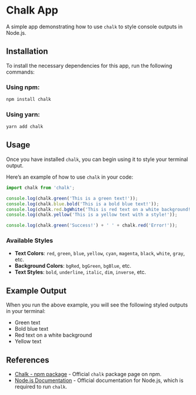 # Chalk App

A simple app demonstrating how to use `chalk` to style console outputs in Node.js.

## Installation

To install the necessary dependencies for this app, run the following commands:

### Using npm:

```bash
npm install chalk
```

### Using yarn:

```bash
yarn add chalk
```

## Usage

Once you have installed `chalk`, you can begin using it to style your terminal output.

Here’s an example of how to use `chalk` in your code:

```javascript
import chalk from 'chalk';

console.log(chalk.green('This is a green text!'));
console.log(chalk.blue.bold('This is a bold blue text!'));
console.log(chalk.red.bgWhite('This is red text on a white background!'));
console.log(chalk.yellow('This is a yellow text with a style!'));

console.log(chalk.green('Success!') + ' ' + chalk.red('Error!'));
```

### Available Styles

- **Text Colors**: `red`, `green`, `blue`, `yellow`, `cyan`, `magenta`, `black`, `white`, `gray`, etc.
- **Background Colors**: `bgRed`, `bgGreen`, `bgBlue`, etc.
- **Text Styles**: `bold`, `underline`, `italic`, `dim`, `inverse`, etc.

## Example Output

When you run the above example, you will see the following styled outputs in your terminal:

- Green text
- Bold blue text
- Red text on a white background
- Yellow text

## References

- [Chalk - npm package](https://www.npmjs.com/package/chalk) - Official `chalk` package page on npm.
- [Node.js Documentation](https://nodejs.org/en/docs/) - Official documentation for Node.js, which is required to run `chalk`.

```

```
